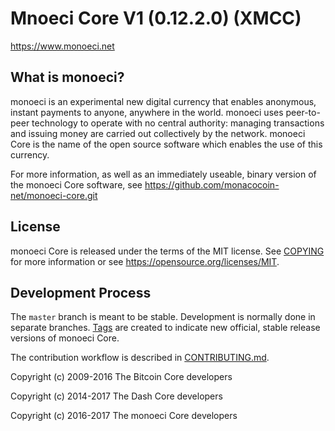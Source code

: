 Mnoeci Core V1 (0.12.2.0) (XMCC)
===============================


https://www.monoeci.net


What is monoeci?
----------------

monoeci is an experimental new digital currency that enables anonymous, instant
payments to anyone, anywhere in the world. monoeci uses peer-to-peer technology
to operate with no central authority: managing transactions and issuing money
are carried out collectively by the network. monoeci Core is the name of the open
source software which enables the use of this currency.

For more information, as well as an immediately useable, binary version of
the monoeci Core software, see https://github.com/monacocoin-net/monoeci-core.git


License
-------

monoeci Core is released under the terms of the MIT license. See [COPYING](COPYING) for more
information or see https://opensource.org/licenses/MIT.

Development Process
-------------------

The `master` branch is meant to be stable. Development is normally done in separate branches.
[Tags](https://github.com/monacocoin-net/monoeci-core) are created to indicate new official,
stable release versions of monoeci Core.

The contribution workflow is described in [CONTRIBUTING.md](CONTRIBUTING.md).


Copyright (c) 2009-2016 The Bitcoin Core developers

Copyright (c) 2014-2017 The Dash Core developers

Copyright (c) 2016-2017 The monoeci Core developers

